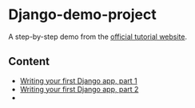 # Django-demo-project

A step-by-step demo from the [official tutorial website](https://docs.djangoproject.com/en/4.2/intro/).

## Content

- [Writing your first Django app, part 1](https://docs.djangoproject.com/en/4.2/intro/tutorial01/)
- [Writing your first Django app, part 2](https://docs.djangoproject.com/en/4.2/intro/tutorial02/)
- 